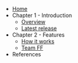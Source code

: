 - [Home](./index.md)
- Chapter 1 - Introduction
  - [Overview](./ch01/01-intro.md)
  - [Latest release](./ch01/02-latest-release.md)
- Chapter 2 - Features
  - [How it works](./ch02/01-how-it-works.md)
  - [Team FF](./ch02/02-teamff.md)
- References
